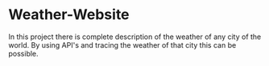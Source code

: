# Weather-Website
In this project there is complete description of the weather of any city of the world. By using API's and tracing the weather of that city this can be possible.
